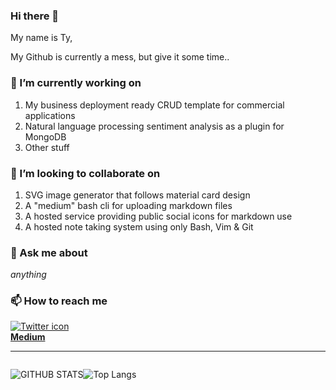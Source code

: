 ### Hi there 👋

My name is Ty,

My Github is currently a mess, but give it some time.. 

<!--
**tyronyiu/tyronyiu** is a ✨ _special_ ✨ repository because its `README.md` (this file) appears on your GitHub profile.

Here are some ideas to get you started:

- 🔭 I’m currently working on ...
- 🌱 I’m currently learning ...
- 👯 I’m looking to collaborate on ...
- 🤔 I’m looking for help with ...
- 💬 Ask me about ...
- 📫 How to reach me: ...
- 😄 Pronouns: ...
- ⚡ Fun fact: ...
-->

### 🔭 I’m currently working on
  1. My business deployment ready CRUD template for commercial applications
  2. Natural language processing sentiment analysis as a plugin for MongoDB
  3. Other stuff
  
### 👯 I’m looking to collaborate on
  1. SVG image generator that follows material card design
  2. A "medium" bash cli for uploading markdown files
  3. A hosted service providing public social icons for markdown use
  4. A hosted note taking system using only Bash, Vim & Git
  
### 💬 Ask me about
*anything*

### 📫 How to reach me

[![Twitter icon](http://i.imgur.com/tXSoThF.png)](https://twitter.com/YiuTyron)  
[**Medium**](https://medium.com/@stellarblog)

-------

  <div style="display: flex", flex-flow: row wrap">
  
![GITHUB STATS](https://github-readme-stats.vercel.app/api?username=tyronyiu&&show_icons=true&title_color=ffffff&icon_color=bb2acf&text_color=daf7dc&bg_color=151515)

![Top Langs](https://github-readme-stats.vercel.app/api/top-langs/?username=tyronyiu&hide=html)
</div>
